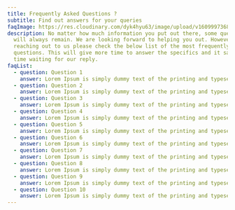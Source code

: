 ```yaml
---
title: Frequently Asked Questions ?
subtitle: Find out answers for your queries
faqImage: https://res.cloudinary.com/dyk4hyu63/image/upload/v1609997368/2021/01/sharing-tree-faq-illustration_iqhppc.svg
description: No matter how much information you put out there, some questions
  will always remain. We are looking forward to helping you out. However, before
  reaching out to us please check the below list of the most frequently asked
  questions. This will give more time to answer the specifics and it saves you
  time waiting for our reply.
faqList:
  - question: Question 1
    answer: Lorem Ipsum is simply dummy text of the printing and typesetting industry.
  - question: Question 2
    answer: Lorem Ipsum is simply dummy text of the printing and typesetting industry.
  - question: Question 3
    answer: Lorem Ipsum is simply dummy text of the printing and typesetting industry.
  - question: Question 4
    answer: Lorem Ipsum is simply dummy text of the printing and typesetting industry.
  - question: Question 5
    answer: Lorem Ipsum is simply dummy text of the printing and typesetting industry.
  - question: Question 6
    answer: Lorem Ipsum is simply dummy text of the printing and typesetting industry.
  - question: Question 7
    answer: Lorem Ipsum is simply dummy text of the printing and typesetting industry.
  - question: Question 8
    answer: Lorem Ipsum is simply dummy text of the printing and typesetting industry.
  - question: Question 9
    answer: Lorem Ipsum is simply dummy text of the printing and typesetting industry.
  - question: Question 10
    answer: Lorem Ipsum is simply dummy text of the printing and typesetting industry.
---
```

